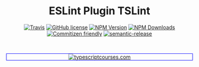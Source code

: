 <h1 align="center">ESLint Plugin TSLint</h1>

<p align="center">
    <a href="https://travis-ci.org/JamesHenry/eslint-plugin-tslint"><img src="https://img.shields.io/travis/JamesHenry/eslint-plugin-tslint.svg?style=flat-square" alt="Travis"/></a>
    <a href="https://github.com/JamesHenry/eslint-plugin-tslint/blob/master/LICENSE"><img src="https://img.shields.io/npm/l/eslint-plugin-tslint.svg?style=flat-square" alt="GitHub license" /></a>
    <a href="https://www.npmjs.com/package/eslint-plugin-tslint"><img src="https://img.shields.io/npm/v/eslint-plugin-tslint.svg?style=flat-square" alt="NPM Version" /></a>
    <a href="https://www.npmjs.com/package/eslint-plugin-tslint"><img src="https://img.shields.io/npm/dt/eslint-plugin-tslint.svg?style=flat-square" alt="NPM Downloads" /></a>
    <a href="http://commitizen.github.io/cz-cli/"><img src="https://img.shields.io/badge/commitizen-friendly-brightgreen.svg" alt="Commitizen friendly" /></a>
    <a href="https://github.com/semantic-release/semantic-release"><img src="https://img.shields.io/badge/%20%20%F0%9F%93%A6%F0%9F%9A%80-semantic--release-e10079.svg?style=flat-square" alt="semantic-release" /></a>
</p>

<br>
<p align="center" style="border: 1px solid blue;">
<a href="http://typescriptcourses.com" target="_blank"><img src="https://user-images.githubusercontent.com/900523/33187671-54d039fc-d08b-11e7-809b-b5b99b5a8a8f.png" alt="typescriptcourses.com"/></a>
</p>
<br>